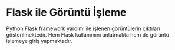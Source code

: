 # Flask ile Görüntü İşleme

Python Flask framework yardımı ile işlenen görüntülerin çıktıları gösterilmektedir. Hem Flask kullanımını anlatmakta hem de görüntü işlemeye giriş yapmaktadır. 
